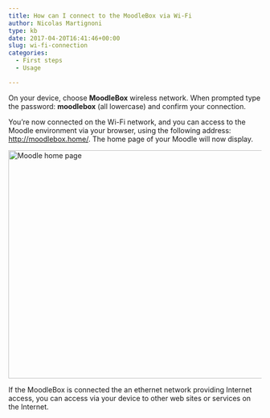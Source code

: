```yaml
---
title: How can I connect to the MoodleBox via Wi-Fi
author: Nicolas Martignoni
type: kb
date: 2017-04-20T16:41:46+00:00
slug: wi-fi-connection
categories:
  - First steps
  - Usage

---
```

On your device, choose __MoodleBox__ wireless network. When prompted type the password: __moodlebox__ (all lowercase) and confirm your connection.

You’re now connected on the Wi-Fi network, and you can access to the Moodle environment via your browser, using the following address: http://moodlebox.home/. The home page of your Moodle will now display.

<img class="alignnone size-full wp-image-371" src="https://moodlebox.net/en/wp-content/uploads/sites/3/2016/09/moodlebox-home-en.png" sizes="(max-width: 957px) 100vw, 957px" srcset="https://moodlebox.net/en/wp-content/uploads/sites/3/2016/09/moodlebox-home-en.png 957w, https://moodlebox.net/en/wp-content/uploads/sites/3/2016/09/moodlebox-home-en-300x143.png 300w, https://moodlebox.net/en/wp-content/uploads/sites/3/2016/09/moodlebox-home-en-768x365.png 768w" alt="Moodle home page" width="957" height="455" />

If the MoodleBox is connected the an ethernet network providing Internet access, you can access via your device to other web sites or services on the Internet.
